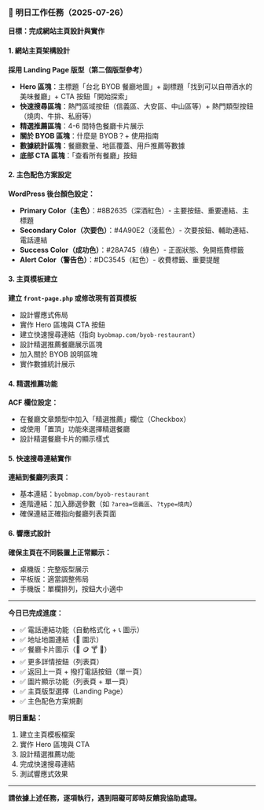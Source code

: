 ### 📌 明日工作任務（2025-07-26）

**目標：完成網站主頁設計與實作**

#### 1. 網站主頁架構設計

**採用 Landing Page 版型（第二個版型參考）**
- **Hero 區塊**：主標題「台北 BYOB 餐廳地圖」+ 副標題「找到可以自帶酒水的美味餐廳」+ CTA 按鈕「開始探索」
- **快速搜尋區塊**：熱門區域按鈕（信義區、大安區、中山區等）+ 熱門類型按鈕（燒肉、牛排、私廚等）
- **精選推薦區塊**：4-6 間特色餐廳卡片展示
- **關於 BYOB 區塊**：什麼是 BYOB？+ 使用指南
- **數據統計區塊**：餐廳數量、地區覆蓋、用戶推薦等數據
- **底部 CTA 區塊**：「查看所有餐廳」按鈕

#### 2. 主色配色方案設定

**WordPress 後台顏色設定：**
- **Primary Color（主色）**：#8B2635（深酒紅色）- 主要按鈕、重要連結、主標題
- **Secondary Color（次要色）**：#4A90E2（淺藍色）- 次要按鈕、輔助連結、電話連結
- **Success Color（成功色）**：#28A745（綠色）- 正面狀態、免開瓶費標籤
- **Alert Color（警告色）**：#DC3545（紅色）- 收費標籤、重要提醒

#### 3. 主頁模板建立

**建立 `front-page.php` 或修改現有首頁模板**
- 設計響應式佈局
- 實作 Hero 區塊與 CTA 按鈕
- 建立快速搜尋連結（指向 `byobmap.com/byob-restaurant`）
- 設計精選推薦餐廳展示區塊
- 加入關於 BYOB 說明區塊
- 實作數據統計展示

#### 4. 精選推薦功能

**ACF 欄位設定：**
- 在餐廳文章類型中加入「精選推薦」欄位（Checkbox）
- 或使用「置頂」功能來選擇精選餐廳
- 設計精選餐廳卡片的顯示樣式

#### 5. 快速搜尋連結實作

**連結到餐廳列表頁：**
- 基本連結：`byobmap.com/byob-restaurant`
- 進階連結：加入篩選參數（如 `?area=信義區`、`?type=燒肉`）
- 確保連結正確指向餐廳列表頁面

#### 6. 響應式設計

**確保主頁在不同裝置上正常顯示：**
- 桌機版：完整版型展示
- 平板版：適當調整佈局
- 手機版：單欄排列，按鈕大小適中

---

**今日已完成進度：**
- ✅ 電話連結功能（自動格式化 + 📞 圖示）
- ✅ 地址地圖連結（📍 圖示）
- ✅ 餐廳卡片圖示（🥂 🪙 🍸 📝）
- ✅ 更多詳情按鈕（列表頁）
- ✅ 返回上一頁 + 撥打電話按鈕（單一頁）
- ✅ 圖片顯示功能（列表頁 + 單一頁）
- ✅ 主頁版型選擇（Landing Page）
- ✅ 主色配色方案規劃

**明日重點：**
1. 建立主頁模板檔案
2. 實作 Hero 區塊與 CTA
3. 設計精選推薦功能
4. 完成快速搜尋連結
5. 測試響應式效果

---

**請依據上述任務，逐項執行，遇到阻礙可即時反饋我協助處理。**
